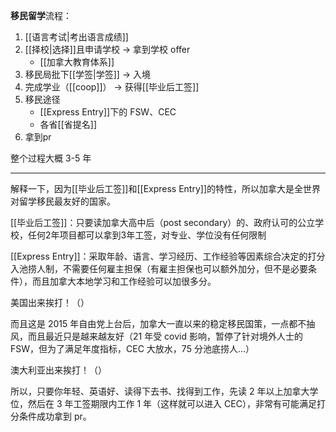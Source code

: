 **移民留学**流程：
1. [[语言考试|考出语言成绩]] 
2. [[择校|选择]]且申请学校 → 拿到学校 offer
	- [[加拿大教育体系]]
3. 移民局批下[[学签|学签]] → 入境
4. 完成学业（[[coop]]） → 获得[[毕业后工签]] 
5. 移民途径
	- [[Express Entry]]下的 FSW、CEC
	- 各省[[省提名]]
6. 拿到pr

整个过程大概 3-5 年

---

解释一下，因为[[毕业后工签]]和[[Express Entry]]的特性，所以加拿大是全世界对留学移民最友好的国家。

[[毕业后工签]]：只要读加拿大高中后（post secondary）的、政府认可的公立学校，任何2年项目都可以拿到3年工签，对专业、学位没有任何限制

[[Express Entry]]：采取年龄、语言、学习经历、工作经验等因素综合决定的打分入池捞人制，不需要任何雇主担保（有雇主担保也可以额外加分，但不是必要条件），而且加拿大本地学习和工作经验可以加很多分。

美国出来挨打！（）

而且这是 2015 年自由党上台后，加拿大一直以来的稳定移民国策，一点都不抽风，而且最近只是越来越友好（21 年受 covid 影响，暂停了针对境外人士的 FSW，但为了满足年度指标，CEC 大放水，75 分池底捞人...）

澳大利亚出来挨打！（）

所以，只要你年轻、英语好、读得下去书、找得到工作，先读 2 年以上加拿大学位，然后在 3 年工签期限内工作 1 年（这样就可以进入 CEC），非常有可能满足打分条件成功拿到 pr。


